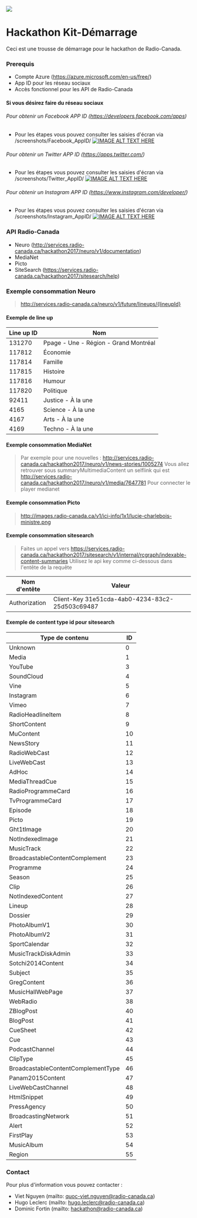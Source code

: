 ![](https://lh3.googleusercontent.com/xF2sAJF0UIOxVW618rZqWEmYDRx6lB_NpezX0W1t9z97CQVA94InQO7LEOPPMzaQEj4vc2OAxvXa0N0=w3140-h1642-rw)

# Hackathon Kit-Démarrage
Ceci est une trousse de démarrage pour le hackathon de Radio-Canada.

### Prerequis
- Compte Azure (https://azure.microsoft.com/en-us/free/)
- App ID pour les réseau sociaux
- Accès fonctionnel pour les API de Radio-Canada

#### Si vous désirez faire du réseau sociaux
###### Pour obtenir un Facebook APP ID (https://developers.facebook.com/apps)
- Pour les étapes vous pouvez consulter les saisies d'écran via /screenshots/Facebook_AppID/
[![IMAGE ALT TEXT HERE](http://img.youtube.com/vi/8i9p3D854O4/0.jpg)](http://www.youtube.com/watch?v|8i9p3D854O4)

###### Pour obtenir un Twitter APP ID (https://apps.twitter.com/)
- Pour les étapes vous pouvez consulter les saisies d'écran via /screenshots/Twitter_AppID/
[![IMAGE ALT TEXT HERE](http://img.youtube.com/vi/9ckccMDhtQI/0.jpg)](http://www.youtube.com/watch?v|9ckccMDhtQI)

###### Pour obtenir un Instagram APP ID (https://www.instagram.com/developer/)
- Pour les étapes vous pouvez consulter les saisies d'écran via /screenshots/Instagram_AppID/
[![IMAGE ALT TEXT HERE](http://img.youtube.com/vi/EZ6_1mm11kg/0.jpg)](http://www.youtube.com/watch?v|EZ6_1mm11kg)

### API Radio-Canada
- Neuro (http://services.radio-canada.ca/hackathon2017/neuro/v1/documentation)
- MediaNet 
- Picto
- SiteSearch (https://services.radio-canada.ca/hackathon2017/sitesearch/help)

### Exemple consommation Neuro
> http://services.radio-canada.ca/neuro/v1/future/lineups/{lineupId}

#### Exemple de line up

Line up ID | Nom
--- | --- 
131270 | Ppage - Une - Région - Grand Montréal
117812 | Économie
117814 | Famille
117815 | Histoire
117816 | Humour
117820 | Politique
92411 | Justice - À la une
4165 | Science - À la une
4167 | Arts - À la une
4169 | Techno - À la une

#### Exemple consommation MediaNet
> Par exemple pour une nouvelles : 
> http://services.radio-canada.ca/hackathon2017/neuro/v1/news-stories/1005274
> Vous allez retrouver sous summaryMultimediaContent un selflink qui est 
> http://services.radio-canada.ca/hackathon2017/neuro/v1/media/7647781
> Pour connecter le player medianet
> 

#### Exemple consommation Picto
> http://images.radio-canada.ca/v1/ici-info/1x1/lucie-charlebois-ministre.png

#### Exemple consommation sitesearch
> Faites un appel vers https://services.radio-canada.ca/hackathon2017/sitesearch/v1/internal/rcgraph/indexable-content-summaries
> Utilisez le api key comme ci-dessous dans l'entête de la requête
 
Nom d'entête | Valeur
--- | --- 
Authorization | Client-Key 31e51cda-4ab0-4234-83c2-25d503c69487

#### Exemple de content type id pour sitesearch
Type de contenu | ID
--- | --- 
Unknown | 0
Media | 1
YouTube | 3
SoundCloud | 4
Vine | 5
Instagram | 6
Vimeo | 7
RadioHeadlineItem | 8
ShortContent | 9
MuContent | 10
NewsStory | 11
RadioWebCast | 12
LiveWebCast | 13
AdHoc | 14
MediaThreadCue | 15
RadioProgrammeCard | 16
TvProgrammeCard | 17
Episode | 18
Picto | 19
Ght1tImage | 20
NotIndexedImage | 21 
MusicTrack | 22
BroadcastableContentComplement | 23
Programme | 24
Season | 25
Clip | 26
NotIndexedContent | 27
Lineup | 28
Dossier | 29
PhotoAlbumV1 | 30
PhotoAlbumV2 | 31
SportCalendar | 32
MusicTrackDiskAdmin | 33
Sotchi2014Content | 34
Subject | 35
GregContent | 36
MusicHallWebPage | 37
WebRadio | 38
ZBlogPost | 40
BlogPost | 41
CueSheet | 42
Cue | 43
PodcastChannel | 44
ClipType | 45
BroadcastableContentComplementType | 46
Panam2015Content | 47
LiveWebCastChannel | 48
HtmlSnippet | 49
PressAgency | 50
BroadcastingNetwork | 51
Alert | 52
FirstPlay | 53
MusicAlbum | 54
Region | 55

### Contact
Pour plus d'information vous pouvez contacter :
- Viet Nguyen (mailto: quoc-viet.nguyen@radio-canada.ca)
- Hugo Leclerc (mailto: hugo.leclerc@radio-canada.ca)
- Dominic Fortin (mailto: hackathon@radio-canada.ca)

